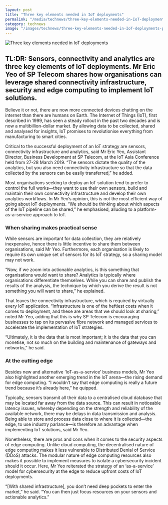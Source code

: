 ```yaml
---
layout: post
title: "Three key elements needed in IoT deployments"
permalink: "/media/technews/three-key-elements-needed-in-IoT-deployments"
category: technews
image: "/images/technews/three-key-elements-needed-in-IoT-deployments-part1-png"
---
```


![Three key elements needed in IoT deployments](/images/technews/three-key-elements-needed-in-IoT-deployments-part1-png)

TL:DR: Sensors, connectivity and analytics are three key elements of IoT deployments. Mr Eric Yeo of SP Telecom shares how organisations can leverage shared connectivity infrastructure, security and edge computing to implement IoT solutions. 
---
 
Believe it or not, there are now more connected devices chatting on the internet than there are humans on Earth. The Internet of Things (IoT), first described in 1999, has seen a steady rollout in the past two decades and is now a multibillion-dollar market. By allowing data to be collected, shared and analysed for insights, IoT promises to revolutionise everything from manufacturing to smart cities.

Critical to the successful deployment of an IoT strategy are sensors, connectivity infrastructure and analytics, said Mr Eric Yeo, Assistant Director, Business Development at SP Telecom, at the IoT Asia Conference held from 27-28 March 2019. “The sensors dictate the quality of the analytics, but you also need connectivity infrastructure so that the data collected by the sensors can be easily transferred,” he added.

Most organisations seeking to deploy an IoT solution tend to prefer to control the full works—they want to use their own sensors, build and maintain their own connectivity infrastructure and develop their own analytics workflows. In Mr Yeo’s opinion, this is not the most efficient way of going about IoT deployments. “We should be thinking about which aspects of the IoT pipeline can be shared,” he emphasised, alluding to a platform-as-a-service approach to IoT.

### **When sharing makes practical sense**

While sensors are important for data collection, they are relatively inexpensive, hence there is little incentive to share them between organisations, said Mr Yeo. Furthermore, each organisation is likely to require its own unique set of sensors for its IoT strategy, so a sharing model may not work.

“Now, if we zoom into actionable analytics, is this something that organisations would want to share? Analytics is typically where organisations differentiate themselves. While you can share and publish the results of the analysis, the technique by which you derive the result is not something you will want to share,” he explained.

That leaves the connectivity infrastructure, which is required by virtually every IoT application. “Infrastructure is one of the heftiest costs when it comes to deployment, and these are areas that we should look at sharing,” noted Mr Yeo, adding that this is why SP Telecom is encouraging businesses to tap on its pervasive fibre network and managed services to accelerate the implementation of IoT strategies.

“Ultimately, it is the data that is most important; it is the data that you can monetise, not so much on the building and maintenance of gateways and networks,” he said.

### **At the cutting edge**

Besides new and alternative ‘IoT-as-a-service’ business models, Mr Yeo also highlighted another emerging trend in the IoT arena—the rising demand for edge computing. “I wouldn’t say that edge computing is really a future trend because it’s already here,” he quipped.

Typically, sensors transmit all their data to a centralised cloud database that may be located far away from the data source. This can result in noticeable latency issues, whereby depending on the strength and reliability of the available network, there may be delays in data transmission and analysis. Being able to store and process data close to where it is collected—the edge, to use industry parlance—is therefore an advantage when implementing IoT solutions, said Mr Yeo.

Nonetheless, there are pros and cons when it comes to the security aspects of edge computing. Unlike cloud computing, the decentralised nature of edge computing makes it less vulnerable to Distributed Denial of Service (DDoS) attacks. The modular nature of edge computing resources also makes it possible to implement measures to isolate a cybersecurity incident should it occur. Here, Mr Yeo reiterated the strategy of an ‘as-a-service’ model for cybersecurity at the edge to reduce upfront costs of IoT deployments.

“[With shared infrastructure], you don’t need deep pockets to enter the market,” he said. “You can then just focus resources on your sensors and actionable analytics.”
